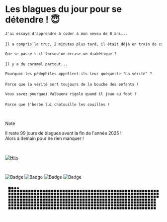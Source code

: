 
<h1>Les blagues du jour pour se détendre ! 😇</h1>

```diff
J'ai essayé d'apprendre à coder à mon neveu de 8 ans...

Il a compris le truc, 2 minutes plus tard, il était déjà en train de crier et de frapper le clavier !
```

```diff
Que se passe-t-il lorsqu'on écrase un diabétique ?

Il y a du caramel partout...
```

```diff
Pourquoi les pédophiles appellent-ils leur quéquette "La vérité" ?

Parce que la vérité sort toujours de la bouche des enfants !
```

```diff
Vous savez pourquoi Valbuena rigole quand il joue au foot ?

Parce que l'herbe lui chatouille les couilles !
```

<br/>

> [!NOTE]
> Il reste 99 jours de blagues avant la fin de l'année 2025 ! <br/>
> Alors à demain pour ne rien manquer !

<br/>


[![Hits](https://hits.seeyoufarm.com/api/count/incr/badge.svg?url=https%3A%2F%2Fgithub.com%2FClems02%2Fhit-counter&count_bg=%23003E80&title_bg=%235C9FE1&icon=powershell.svg&icon_color=%23FFFFFF&title=Visite&edge_flat=false)](https://hits.seeyoufarm.com)


<br/>


![Badge](https://img.shields.io/badge/Last%20updated%20on-white?style=for-the-badge&logo=clockify)   ![Badge](https://img.shields.io/badge/24/09-white?style=for-the-badge) ![Badge](https://img.shields.io/badge/at-white?style=for-the-badge) ![Badge](https://img.shields.io/badge/03:10-white?style=for-the-badge)


<p align="center">
 <img width="1000" src="assets/github-snake.svg" alt="snake"/>
</p>

